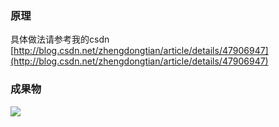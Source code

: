 ### **原理**

具体做法请参考我的csdn
[http://blog.csdn.net/zhengdongtian/article/details/47906947](http://blog.csdn.net/zhengdongtian/article/details/47906947)

### **成果物**

![](https://github.com/skypanda100/Snake/blob/master/wiki/result.gif)